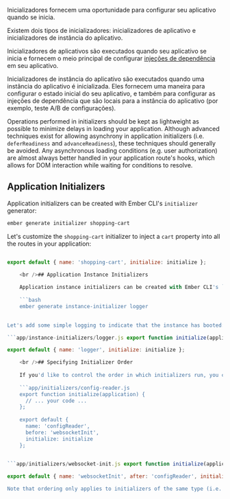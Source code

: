 Inicializadores fornecem uma oportunidade para configurar seu aplicativo quando se inicia.

Existem dois tipos de inicializadores: inicializadores de aplicativo e inicializadores de instância do aplicativo.

Inicializadores de aplicativos são executados quando seu aplicativo se inicia e fornecem o meio principal de configurar [injeções de dependência](../dependency-injection) em seu aplicativo.

Inicializadores de instância do aplicativo são executados quando uma instância do aplicativo é inicializada. Eles fornecem uma maneira para configurar o estado inicial do seu aplicativo, e também para configurar as injeções de dependência que são locais para a instância do aplicativo (por exemplo, teste A/B de configurações).

Operations performed in initializers should be kept as lightweight as possible to minimize delays in loading your application. Although advanced techniques exist for allowing asynchrony in application initializers (i.e. `deferReadiness` and `advanceReadiness`), these techniques should generally be avoided. Any asynchronous loading conditions (e.g. user authorization) are almost always better handled in your application route's hooks, which allows for DOM interaction while waiting for conditions to resolve.

## Application Initializers

Application initializers can be created with Ember CLI's `initializer` generator:

```bash
ember generate initializer shopping-cart
```

Let's customize the `shopping-cart` initializer to inject a `cart` property into all the routes in your application:

```app/initializers/shopping-cart.js export function initialize(application) { application.inject('route', 'cart', 'service:shopping-cart'); };

export default { name: 'shopping-cart', initialize: initialize };

    <br />## Application Instance Initializers
    
    Application instance initializers can be created with Ember CLI's `instance-initializer` generator:
    
    ```bash
    ember generate instance-initializer logger
    

Let's add some simple logging to indicate that the instance has booted:

```app/instance-initializers/logger.js export function initialize(applicationInstance) { var logger = applicationInstance.lookup('logger:main'); logger.log('Hello from the instance initializer!'); }

export default { name: 'logger', initialize: initialize };

    <br />## Specifying Initializer Order
    
    If you'd like to control the order in which initializers run, you can use the `before` and/or `after` options:
    
    ```app/initializers/config-reader.js
    export function initialize(application) {
      // ... your code ...
    };
    
    export default {
      name: 'configReader',
      before: 'websocketInit',
      initialize: initialize
    };
    

```app/initializers/websocket-init.js export function initialize(application) { // ... your code ... };

export default { name: 'websocketInit', after: 'configReader', initialize: initialize }; ```

Note that ordering only applies to initializers of the same type (i.e. application or application instance). Application initializers will always run before application instance initializers.